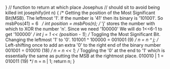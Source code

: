 }
// function to return at which place Josephus
// should sit to avoid being killed
int josephify(int n)
{
/*  Getting the position of the Most Significant
Bit(MSB). The leftmost '1'. If the number is
'41' then its binary is '101001'.
So msbPos(41) = 6   */
int position = msbPos(n);
/* 'j' stores the number with which to XOR the
number 'n'. Since we need '100000'
We will do 1<<6-1 to get '100000' */
int j = 1 << (position - 1);
/* Toggling the Most Significant Bit. Changing
the leftmost '1' to '0'.
101001 ^ 100000 = 001001 (9) */
n = n ^ j;
/*  Left-shifting once to add an extra '0' to
the right end of the binary number
001001 = 010010 (18) */
n = n << 1;
/* Toggling the '0' at the end to '1' which
is essentially the same as putting the
MSB at the rightmost place. 010010 | 1
= 010011 (19) */
n = n | 1;
return n;
}
```
